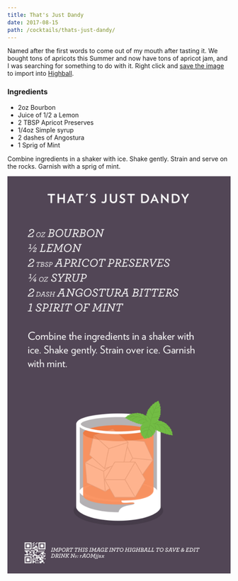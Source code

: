 ```yaml
---
title: That's Just Dandy
date: 2017-08-15
path: /cocktails/thats-just-dandy/
---
```


Named after the first words to come out of my mouth after tasting it. We bought tons of apricots this Summer and now have tons of apricot jam, and I was searching for something to do with it. Right click and [save the image](#highball-import) to import into [Highball](http://www.studioneat.com/products/highball).

### Ingredients

* 2oz Bourbon
* Juice of 1/2 a Lemon
* 2 TBSP Apricot Preserves
* 1/4oz Simple syrup
* 2 dashes of Angostura
* 1 Sprig of Mint

Combine ingredients in a shaker with ice. Shake gently. Strain and serve on the rocks. Garnish with a sprig of mint.

![Recipe for That's Just Dandy](/img/cocktails/thats-just-dandy.png)